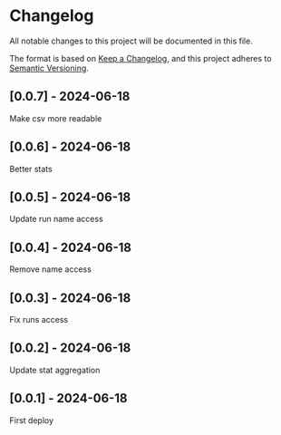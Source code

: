 # Changelog
All notable changes to this project will be documented in this file.

The format is based on [Keep a Changelog](https://keepachangelog.com/en/1.0.0/),
and this project adheres to [Semantic Versioning](https://semver.org/spec/v2.0.0.html).

## [0.0.7] - 2024-06-18
Make csv more readable

## [0.0.6] - 2024-06-18
Better stats

## [0.0.5] - 2024-06-18
Update run name access

## [0.0.4] - 2024-06-18
Remove name access

## [0.0.3] - 2024-06-18
Fix runs access

## [0.0.2] - 2024-06-18
Update stat aggregation

## [0.0.1] - 2024-06-18
First deploy

